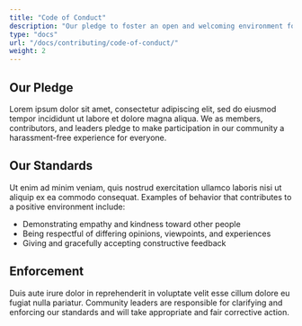 ```yaml
---
title: "Code of Conduct"
description: "Our pledge to foster an open and welcoming environment for all contributors."
type: "docs"
url: "/docs/contributing/code-of-conduct/"
weight: 2
---
```

## Our Pledge

Lorem ipsum dolor sit amet, consectetur adipiscing elit, sed do eiusmod tempor incididunt ut labore et dolore magna aliqua. We as members, contributors, and leaders pledge to make participation in our community a harassment-free experience for everyone.

## Our Standards

Ut enim ad minim veniam, quis nostrud exercitation ullamco laboris nisi ut aliquip ex ea commodo consequat. Examples of behavior that contributes to a positive environment include:

- Demonstrating empathy and kindness toward other people
- Being respectful of differing opinions, viewpoints, and experiences
- Giving and gracefully accepting constructive feedback

## Enforcement

Duis aute irure dolor in reprehenderit in voluptate velit esse cillum dolore eu fugiat nulla pariatur. Community leaders are responsible for clarifying and enforcing our standards and will take appropriate and fair corrective action.
